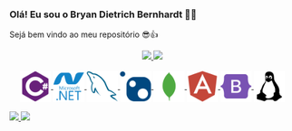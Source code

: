 ### Olá! Eu sou o Bryan Dietrich Bernhardt 🙋‍♂️
Sejá bem vindo ao meu repositório 😎👍

<!-- Github Stats -->
<div align="center">
  <a href="https://github.com/BryanDietrichBernhardt">
  <img height="180em" src="https://github-readme-stats.vercel.app/api?username=BryanDietrichBernhardt&show_icons=false&theme=tokyonight&include_all_commits=true&count_private=true"/>
  <img height="180em" src="https://github-readme-stats.vercel.app/api/top-langs/?username=BryanDietrichBernhardt&layout=compact&langs_count=7&theme=tokyonight"/>
</div>

<!-- Logo das linguagens -->
<div style="display: inline_block" align="center"><br>
  <img align="center" alt="Bryan-Csharp" height="55" width="55" src="https://github.com/devicons/devicon/blob/master/icons/csharp/csharp-plain.svg">
  <img align="center" alt="Bryan-DotNet" height="55" width="55" src="https://github.com/devicons/devicon/blob/master/icons/dot-net/dot-net-plain-wordmark.svg">
  <img align="center" alt="Bryan-MySQL" height="55" width="55" src="https://github.com/devicons/devicon/blob/master/icons/mysql/mysql-plain.svg">
  <img align="center" alt="Bryan-NuGet" height="55" width="55" src="https://github.com/devicons/devicon/blob/master/icons/nuget/nuget-original.svg">
  <img align="center" alt="Bryan-MongoDB" height="55" width="55" src="https://github.com/devicons/devicon/blob/master/icons/mongodb/mongodb-plain.svg">
  <!--
  <img align="center" alt="Bryan-HTML5" height="55" width="55" src="https://github.com/devicons/devicon/blob/master/icons/html5/html5-plain.svg">
  <img align="center" alt="Bryan-CSS3" height="55" width="55" src="https://github.com/devicons/devicon/blob/master/icons/css3/css3-plain.svg">
  <img align="center" alt="Bryan-JavaScript" height="55" width="55" src="https://github.com/devicons/devicon/blob/master/icons/javascript/javascript-plain.svg">
  <img align="center" alt="Bryan-TypeScript" height="55" width="55" src="https://github.com/devicons/devicon/blob/master/icons/typescript/typescript-plain.svg">
  -->
  <img align="center" alt="Bryan-Angular" height="55" width="55" src="https://github.com/devicons/devicon/blob/master/icons/angularjs/angularjs-plain.svg">
  <img align="center" alt="Bryan-Bootstrap" height="55" width="55" src="https://github.com/devicons/devicon/blob/master/icons/bootstrap/bootstrap-plain.svg">
  <img align="center" alt="Bryan-Linux" height="55" width="55" src="https://github.com/devicons/devicon/blob/master/icons/linux/linux-plain.svg">
</div>

<div style:"display:inline-block"><br>
  <a href="https://www.linkedin.com/in/bryandbernhardt/"><img src="https://img.shields.io/badge/LinkedIn-0077B5?style=for-the-badge&logo=linkedin&logoColor=white">   </a>
  <a href="https://www.instagram.com/baiaaam/"><img src="https://img.shields.io/badge/Instagram-E4405F?style=for-the-badge&logo=instagram&logoColor=white"></a>
</div>
